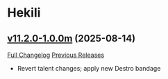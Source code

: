 # Hekili

## [v11.2.0-1.0.0m](https://github.com/Hekili/hekili/tree/v11.2.0-1.0.0m) (2025-08-14)
[Full Changelog](https://github.com/Hekili/hekili/compare/v11.2.0-1.0.0l...v11.2.0-1.0.0m) [Previous Releases](https://github.com/Hekili/hekili/releases)

- Revert talent changes; apply new Destro bandage  
